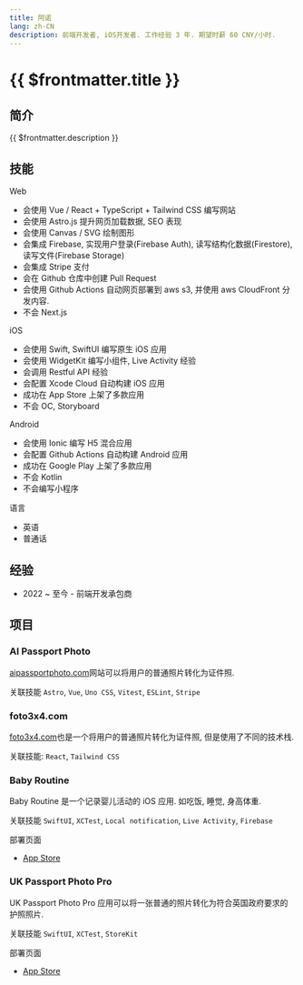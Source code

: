 ```yaml
---
title: 阿诺
lang: zh-CN
description: 前端开发者, iOS开发者. 工作经验 3 年. 期望时薪 60 CNY/小时.
---
```


# {{ $frontmatter.title }}

## 简介

{{ $frontmatter.description }}

## 技能

Web
- 会使用 Vue / React + TypeScript + Tailwind CSS 编写网站
- 会使用 Astro.js 提升网页加载数据, SEO 表现
- 会使用 Canvas / SVG 绘制图形
- 会集成 Firebase, 实现用户登录(Firebase Auth), 读写结构化数据(Firestore), 读写文件(Firebase Storage)
- 会集成 Stripe 支付
- 会在 Github 仓库中创建 Pull Request
- 会使用 Github Actions 自动网页部署到 aws s3, 并使用 aws CloudFront 分发内容.
- 不会 Next.js

iOS
- 会使用 Swift, SwiftUI 编写原生 iOS 应用
- 会使用 WidgetKit 编写小组件, Live Activity 经验
- 会调用 Restful API 经验
- 会配置 Xcode Cloud 自动构建 iOS 应用
- 成功在 App Store 上架了多款应用
- 不会 OC, Storyboard

Android
- 会使用 Ionic 编写 H5 混合应用
- 会配置 Github Actions 自动构建 Android 应用
- 成功在 Google Play 上架了多款应用
- 不会 Kotlin
- 不会编写小程序

语言
- 英语
- 普通话

## 经验

- 2022 ~ 至今 - 前端开发承包商

## 项目

### AI Passport Photo

[aipassportphoto.com](https://aipassportphoto.com/)网站可以将用户的普通照片转化为证件照.

关联技能 `Astro`, `Vue`, `Uno CSS`, `Vitest`, `ESLint`, `Stripe`

### foto3x4.com

[foto3x4.com](https://foto3x4.com)也是一个将用户的普通照片转化为证件照, 但是使用了不同的技术栈.

关联技能: `React`, `Tailwind CSS`

### Baby Routine

Baby Routine 是一个记录婴儿活动的 iOS 应用. 如吃饭, 睡觉, 身高体重.

关联技能 `SwiftUI`, `XCTest`, `Local notification`, `Live Activity`, `Firebase`

部署页面
- [App Store](https://apps.apple.com/us/app/baby-routine-baby-tracker/id6740127932)

### UK Passport Photo Pro

UK Passport Photo Pro 应用可以将一张普通的照片转化为符合英国政府要求的护照照片.

关联技能 `SwiftUI`, `XCTest`, `StoreKit`

部署页面
- [App Store](https://apps.apple.com/us/app/uk-passport-photo-pro/id6743296026)
